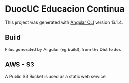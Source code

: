 # DuocUC Educacion Continua

This project was generated with [Angular CLI](https://github.com/angular/angular-cli) version 16.1.4.

## Build
Files generated by Angular (ng build), from the Dist folder.

## AWS - S3
A Public S3 Bucket is used as a static web service
